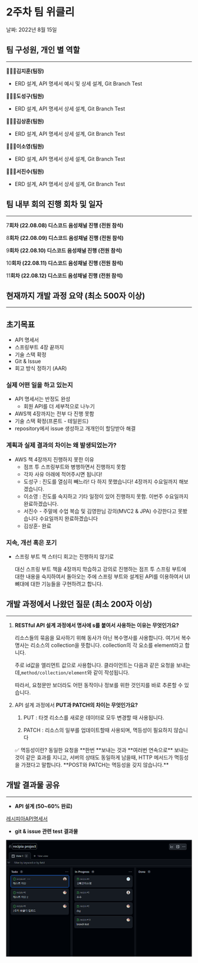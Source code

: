# 2주차 팀 위클리

날짜: 2022년 8월 15일

## 팀 구성원, 개인 별 역할

---

**🙋🏻‍♂️김지훈(팀장)**

- ERD 설계, API 명세서 예시 및 상세 설계, Git Branch Test

**🙋🏻‍♂️도성구(팀원)**

- ERD 설계, API 명세서 상세 설계, Git Branch Test

**🙋🏻‍♂️김상훈(팀원)**

- ERD 설계, API 명세서 상세 설계, Git Branch Test

**🙋🏻‍♀️이소영(팀원)**

- ERD 설계, API 명세서 상세 설계, Git Branch Test

**🙋🏻‍♂️서진수(팀원)**

- ERD 설계, API 명세서 상세 설계, Git Branch Test

## 팀 내부 회의 진행 회차 및 일자

---

7**회차 (22.08.08) 디스코드 음성채널 진행 (전원 참석)**

8**회차 (22.08.09) 디스코드 음성채널 진행 (전원 참석)**

9**회차 (22.08.10) 디스코드 음성채널 진행 (전원 참석)**

10**회차 (22.08.11) 디스코드 음성채널 진행 (전원 참석)**

11**회차 (22.08.12) 디스코드 음성채널 진행 (전원 참석)**

## 현재까지 개발 과정 요약 (최소 500자 이상)

---

## 초기목표

- API 명세서
- 스프링부트 4장 끝까지
- 기술 스택 확정
- Git & Issue
- 회고 방식 정하기 (AAR)

### 실제 어떤 일을 하고 있는지

- API 명세서는 반정도 완성
    - 회원 API를 더 세부적으로 나누기
- AWS책 4장까지는 전부 다 진행 못함
- 기술 스택 확정(프론트 - 테일윈드)
- repository에서 issue 생성하고 개개인이 할당받아 해결

### 계획과 실제 결과의 차이는 왜 발생되었는가?

- AWS 책 4장까지 진행하지 못한 이유
    - 점프 투 스프링부트와 병행하면서 진행하지 못함
    - 각자 사유 아래에 적어주시면 됩니다!
    - 도성구 : 진도를 열심히 빼느라! 다 하지 못했습니다! 4장까지 수요일까지 해보겠습니다.
    - 이소영 : 진도를 숙지하고 기타 일정이 있어 진행하지 못함. 이번주 수요일까지 완료하겠습니다.
    - 서진수 - 주말에 수업 복습 및 김영한님 강의(MVC2 & JPA) 수강한다고 못봤습니다 수요일까지 완료하겠습니다
    - 김상훈- 완료

### 지속, 개선 혹은 포기

- 스프링 부트 책 스터디 회고는 진행하지 않기로
    
    대신 스프링 부트 책을 4장까지 학습하고 강의로 진행하는 점프 투 스프링 부트에 대한 내용을 숙지하여서 돌아오는 주에 스프링 부트와 설계된 API를 이용하여서 UI 뼈대에 대한 기능들을 구현하려고 합니다.
    

## 개발 과정에서 나왔던 질문 (최소 200자 이상)

---

1. **RESTful API 설계 과정에서 명사에 s를 붙여서 사용하는 이유는 무엇인가요?**
    
    리소스들의 묶음을 묘사하기 위해 동사가 아닌 복수명사를 사용합니다. 여기서 복수명사는 리소스의 collection을 뜻합니다. collection의 각 요소를 element라고 합니다. 
    
    주로 id값을 엘리먼트 값으로 사용합니다. 클라이언트는 다음과 같은 요청을 보내는데,`method/collection/element`와 같이 작성됩니다.
    
    따라서, 요청문만 보더라도 어떤 동작이나 정보를 위한 것인지를 바로 추론할 수 있습니다.
    
2. API 설계 과정에서 **PUT과 PATCH의 차이는 무엇인가요?**
    
    1) PUT : 타겟 리소스를 새로운 데이터로 모두 변경할 때 사용됩니다.
    
    2) PATCH : 리소스의 일부를 업데이트할때 사용되며, 멱등성이 필요하지 않습니다
    
    <aside>
    ✅ 멱등성이란?
    동일한 요청을 **한번 **보내는 것과 **여러번 연속으로** 보내는 것이 같은 효과를 지니고, 서버의 상태도 동일하게 남을때, HTTP 메서드가 멱등성을 가졌다고 말합니다.
    **POST와 PATCH는 멱등성을 갖지 않습니다.**
    
    </aside>
    

## 개발 결과물 공유

---

- **API 설계 (50~60% 완료)**

[레시피아API명세서](https://www.notion.so/API-4df5ae90bb234c6cbb4c03e63f9db672)

- **git & issue 관련 test 결과물**

![git_idea11](git_idea11.png)